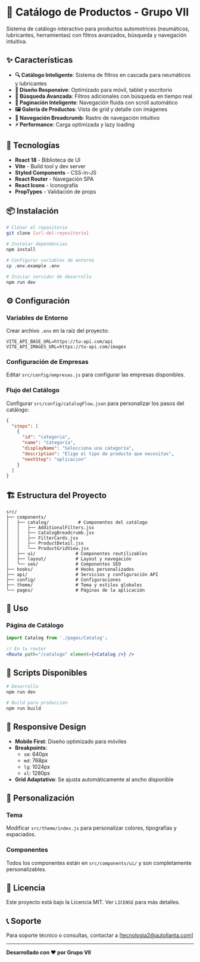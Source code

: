 # 🛒 Catálogo de Productos - Grupo VII

Sistema de catálogo interactivo para productos automotrices (neumáticos, lubricantes, herramientas) con filtros avanzados, búsqueda y navegación intuitiva.

## ✨ Características

- **🔍 Catálogo Inteligente**: Sistema de filtros en cascada para neumáticos y lubricantes
- **📱 Diseño Responsive**: Optimizado para móvil, tablet y escritorio
- **🎯 Búsqueda Avanzada**: Filtros adicionales con búsqueda en tiempo real
- **📄 Paginación Inteligente**: Navegación fluida con scroll automático
- **🖼️ Galería de Productos**: Vista de grid y detalle con imágenes
- **🧭 Navegación Breadcrumb**: Rastro de navegación intuitivo
- **⚡ Performance**: Carga optimizada y lazy loading

## 🚀 Tecnologías

- **React 18** - Biblioteca de UI
- **Vite** - Build tool y dev server
- **Styled Components** - CSS-in-JS
- **React Router** - Navegación SPA
- **React Icons** - Iconografía
- **PropTypes** - Validación de props

## 📦 Instalación

```bash
# Clonar el repositorio
git clone [url-del-repositorio]

# Instalar dependencias
npm install

# Configurar variables de entorno
cp .env.example .env

# Iniciar servidor de desarrollo
npm run dev
```

## ⚙️ Configuración

### Variables de Entorno

Crear archivo `.env` en la raíz del proyecto:

```env
VITE_API_BASE_URL=https://tu-api.com/api
VITE_API_IMAGES_URL=https://tu-api.com/images
```

### Configuración de Empresas

Editar `src/config/empresas.js` para configurar las empresas disponibles.

### Flujo del Catálogo

Configurar `src/config/catalogFlow.json` para personalizar los pasos del catálogo:

```json
{
  "steps": [
    {
      "id": "categoria",
      "name": "Categoría", 
      "displayName": "Selecciona una categoría",
      "description": "Elige el tipo de producto que necesitas",
      "nextStep": "aplicacion"
    }
  ]
}
```

## 🏗️ Estructura del Proyecto

```
src/
├── components/
│   ├── catalog/           # Componentes del catálogo
│   │   ├── AdditionalFilters.jsx
│   │   ├── CatalogBreadcrumb.jsx
│   │   ├── FilterCards.jsx
│   │   ├── ProductDetail.jsx
│   │   └── ProductGridView.jsx
│   ├── ui/               # Componentes reutilizables
│   ├── layout/           # Layout y navegación
│   └── seo/              # Componentes SEO
├── hooks/                # Hooks personalizados
├── api/                  # Servicios y configuración API
├── config/               # Configuraciones
├── theme/                # Tema y estilos globales
└── pages/                # Páginas de la aplicación
```

## 🎯 Uso

### Página de Catálogo

```jsx
import Catalog from './pages/Catalog';

// En tu router
<Route path="/catalogo" element={<Catalog />} />
```


## 🔧 Scripts Disponibles

```bash
# Desarrollo
npm run dev

# Build para producción
npm run build
```

## 📱 Responsive Design

- **Mobile First**: Diseño optimizado para móviles
- **Breakpoints**: 
  - `sm`: 640px
  - `md`: 768px
  - `lg`: 1024px
  - `xl`: 1280px
- **Grid Adaptativo**: Se ajusta automáticamente al ancho disponible

## 🎨 Personalización

### Tema

Modificar `src/theme/index.js` para personalizar colores, tipografías y espaciados.

### Componentes

Todos los componentes están en `src/components/ui/` y son completamente personalizables.


## 📄 Licencia

Este proyecto está bajo la Licencia MIT. Ver `LICENSE` para más detalles.

## 📞 Soporte

Para soporte técnico o consultas, contactar a [tecnologia2@autollanta.com]

---

**Desarrollado con ❤️ por Grupo VII**